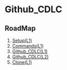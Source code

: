 # Github_CDLC
## RoadMap
1. [Setup(L1)](Setup(L1).md)
2. [Commands(L1)](Commands(L1).md)
3. [Github_CDLC(L1)](Github_CDLC(L1).md)
4. [Github_CDLC(L2)](Github_CDLC(L2).md)
5. [Clone(L1)](Clone(L1).md)
